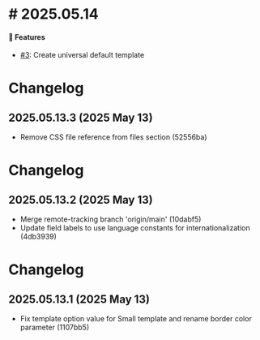 # #  2025.05.14


#### 🚀 Features

* [#3](https://github.com/N6REJ/mod_bears_pricing_tables/pull/3): Create universal default template


# Changelog

## 2025.05.13.3 (2025 May 13)

* Remove CSS file reference from files section (52556ba)

# Changelog

## 2025.05.13.2 (2025 May 13)

* Merge remote-tracking branch 'origin/main' (10dabf5)
* Update field labels to use language constants for internationalization (4db3939)

# Changelog

## 2025.05.13.1 (2025 May 13)

* Fix template option value for Small template and rename border color parameter (1107bb5)